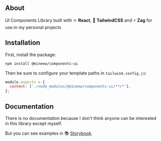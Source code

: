 ## About

UI Components Library built with ⚛️ **React**, 💨 **TailwindCSS** and ⚡️ **Zag**
for use in my personal projects

## Installation

First, install the package:

```bash
npm install @mineew/components-ui
```

Then be sure to configure your template paths in `tailwind.config.js`:

```js
module.exports = {
  content: ['./node_modules/@mineew/components-ui/**/*'],
};
```

## Documentation

There is no documentation because I don't think anyone can be
interested in this library except myself.

But you can see examples in 📚 [Storybook](https://mineew.github.io/components-ui/).
